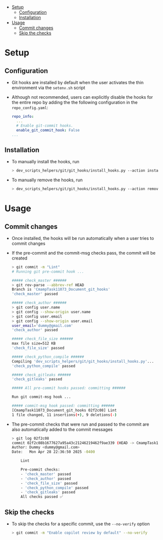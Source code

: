 <!-- toc -->

- [Setup](#setup)
  * [Configuration](#configuration)
  * [Installation](#installation)
- [Usage](#usage)
  * [Commit changes](#commit-changes)
  * [Skip the checks](#skip-the-checks)

<!-- tocstop -->

# Setup

## Configuration

- Git hooks are installed by default when the user activates the thin
  environment via the `setenv.sh` script

- Although not recommended, users can explicitly disable the hooks for the
  entire repo by adding the the following configuration in the
  `repo_config.yaml`:
  ```yaml
  repo_info:
    ...
    # Enable git-commit hooks.
    enable_git_commit_hook: False
  ...
  ```

## Installation

- To manually install the hooks, run

  ```bash
  > dev_scripts_helpers/git/git_hooks/install_hooks.py --action install
  ```

- To manually remove the hooks, run
  ```bash
  > dev_scripts_helpers/git/git_hooks/install_hooks.py --action remove
  ```

# Usage

## Commit changes

- Once installed, the hooks will be run automatically when a user tries to
  commit changes
- If the pre-commit and the commit-msg checks pass, the commit will be created

  ```bash
  > git commit -m "Lint"
  # Running git pre-commit hook ...

  ##### check_master ######
  > git rev-parse --abbrev-ref HEAD
  Branch is 'CmampTask11073_Document_git_hooks'
  'check_master' passed

  ##### check_author ######
  > git config user.name
  > git config --show-origin user.name
  > git config user.email
  > git config --show-origin user.email
  user_email='dummy@gmail.com'
  'check_author' passed

  ##### check_file_size ######
  max file size=512 KB
  'check_file_size' passed

  ##### check_python_compile ######
  Compiling 'dev_scripts_helpers/git/git_hooks/install_hooks.py'...
  'check_python_compile' passed

  ##### check_gitleaks ######
  'check_gitleaks' passed

  ##### All pre-commit hooks passed: committing ######

  Run git commit-msg hook ...

  ##### commit-msg hook passed: committing ######
  [CmampTask11073_Document_git_hooks 02f2c08] Lint
  1 file changed, 11 insertions(+), 9 deletions(-)
  ```

- The pre-commit checks that were run and passed to the commit are also
  automatically added to the commit messages

  ```bash
  > git log 02f2c08
  commit 02f2c08b1677627a95a43c21246219462f9ae339 (HEAD -> CmampTask11073_Document_git_hooks, origin/CmampTask11073_Document_git_hooks)
  Author: Dummy <dummy@gmail.com>
  Date:   Mon Apr 28 22:36:50 2025 -0400

      Lint

      Pre-commit checks:
      - 'check_master' passed
      - 'check_author' passed
      - 'check_file_size' passed
      - 'check_python_compile' passed
      - 'check_gitleaks' passed
      All checks passed ✅
  ```

## Skip the checks

- To skip the checks for a specific commit, use the `--no-verify` option
  ```bash
  > git commit -m "Enable copilot review by default" --no-verify
  ```
